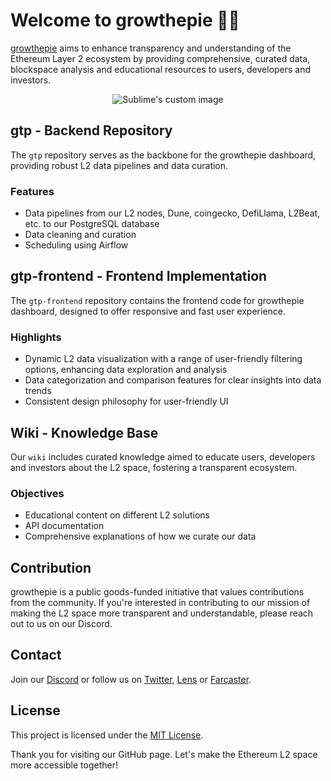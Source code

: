 # Welcome to growthepie 📏🥧 

[growthepie](https://growthepie.xyz/) aims to enhance transparency and understanding of the Ethereum Layer 2 ecosystem by providing comprehensive, curated data, blockspace analysis and educational resources to users, developers and investors.

<p align="center">
  <img src="https://github.com/growthepie/.github/assets/90760534/ca2ca39f-657b-4f79-8550-242b4ee9c4ec" alt="Sublime's custom image"/>
</p>

## gtp - Backend Repository

The `gtp` repository serves as the backbone for the growthepie dashboard, providing robust L2 data pipelines and data curation.

### Features

- Data pipelines from our L2 nodes, Dune, coingecko, DefiLlama, L2Beat, etc. to our PostgreSQL database
- Data cleaning and curation
- Scheduling using Airflow

## gtp-frontend - Frontend Implementation

The `gtp-frontend` repository contains the frontend code for growthepie dashboard, designed to offer responsive and fast user experience.

### Highlights

- Dynamic L2 data visualization with a range of user-friendly filtering options, enhancing data exploration and analysis
- Data categorization and comparison features for clear insights into data trends
- Consistent design philosophy for user-friendly UI

## Wiki - Knowledge Base

Our `wiki` includes curated knowledge aimed to educate users, developers and investors about the L2 space, fostering a transparent ecosystem.

### Objectives

- Educational content on different L2 solutions
- API documentation
- Comprehensive explanations of how we curate our data

## Contribution

growthepie is a public goods-funded initiative that values contributions from the community. If you're interested in contributing to our mission of making the L2 space more transparent and understandable, please reach out to us on our Discord.

## Contact

Join our [Discord](https://discord.gg/fxjJFe7QyN) or follow us on [Twitter](https://twitter.com/growthepie_eth), [Lens](https://share.lens.xyz/u/growthepie.lens) or [Farcaster](https://warpcast.com/growthepie).

## License

This project is licensed under the [MIT License](LICENSE.md).

Thank you for visiting our GitHub page. Let's make the Ethereum L2 space more accessible together!
